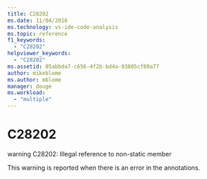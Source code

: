 ```yaml
---
title: C28202
ms.date: 11/04/2016
ms.technology: vs-ide-code-analysis
ms.topic: reference
f1_keywords:
  - "C28202"
helpviewer_keywords:
  - "C28202"
ms.assetid: 05abbda7-c656-4f2b-bd4a-93805cf80a77
author: mikeblome
ms.author: mblome
manager: douge
ms.workload:
  - "multiple"
---
```

# C28202
warning C28202: Illegal reference to non-static member

 This warning is reported when there is an error in the annotations.